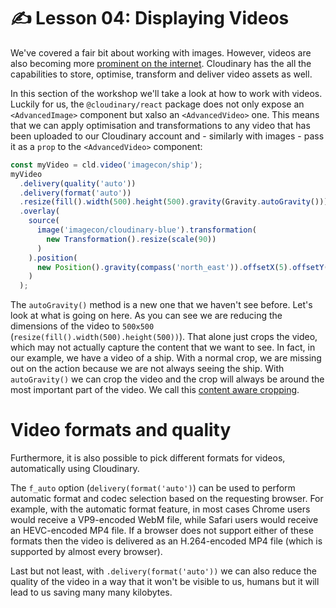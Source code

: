 # ✍️ Lesson 04: Displaying Videos

We've covered a fair bit about working with images. However, videos are also becoming more [prominent on the internet](https://almanac.httparchive.org/en/2021/media#video). Cloudinary has the all the capabilities to store, optimise, transform and deliver video assets as well.

In this section of the workshop we'll take a look at how to work with videos. Luckily for us, the `@cloudinary/react` package does not only expose an `<AdvancedImage>` component but xalso an `<AdvancedVideo>` one. This means that we can apply optimisation and transformations to any video that has been uploaded to our Cloudinary account and - similarly with images - pass it as a `prop` to the `<AdvancedVideo>` component:

```js
const myVideo = cld.video('imagecon/ship');
myVideo
  .delivery(quality('auto'))
  .delivery(format('auto'))
  .resize(fill().width(500).height(500).gravity(Gravity.autoGravity()))
  .overlay(
    source(
      image('imagecon/cloudinary-blue').transformation(
        new Transformation().resize(scale(90))
      )
    ).position(
      new Position().gravity(compass('north_east')).offsetX(5).offsetY(5)
    )
  );
```

The `autoGravity()` method is a new one that we haven't see before. Let's look at what is going on here. As you can see we are reducing the dimensions of the video to `500x500` (`resize(fill().width(500).height(500))`). That alone just crops the video, which may not actually capture the content that we want to see. In fact, in our example, we have a video of a ship. With a normal crop, we are missing out on the action because we are not always seeing the ship. With `autoGravity()` we can crop the video and the crop will always be around the most important part of the video. We call this [content aware cropping](https://cloudinary.com/blog/automatically_crop_videos_without_losing_focus).

# Video formats and quality

Furthermore, it is also possible to pick different formats for videos, automatically using Cloudinary.

The `f_auto` option (`delivery(format('auto')`) can be used to perform automatic format and codec selection based on the requesting browser. For example, with the automatic format feature, in most cases Chrome users would receive a VP9-encoded WebM file, while Safari users would receive an HEVC-encoded MP4 file. If a browser does not support either of these formats then the video is delivered as an H.264-encoded MP4 file (which is supported by almost every browser).

Last but not least, with `.delivery(format('auto'))` we can also reduce the quality of the video in a way that it won't be visible to us, humans but it will lead to us saving many many kilobytes.
